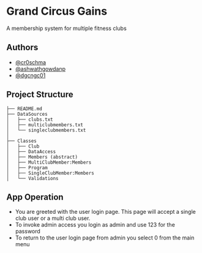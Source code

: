 
# Grand Circus Gains

A membership system for multiple fitness clubs

## Authors

- [@cr0schma](https://github.com/cr0schma)
- [@ashwathgowdanp](https://github.com/ashwathgowdanp)
- [@dgcngc01](https://github.com/dgcngc01)

## Project Structure

```shell
├── README.md
├── DataSources
│   ├── clubs.txt
│   ├── multiclubmembers.txt
│   └── singleclubmembers.txt
│
├── Classes
│   ├── Club
│   ├── DataAccess
│   ├── Members (abstract)
│   ├── MultiClubMember:Members
│   ├── Program
│   ├── SingleClubMember:Members
│   └── Validations
```

## App Operation

* You are greeted with the user login page. This page will accept a single club user or a multi club user.
* To invoke admin access you login as admin and use 123 for the password
* To return to the user login page from admin you select 0 from the main menu